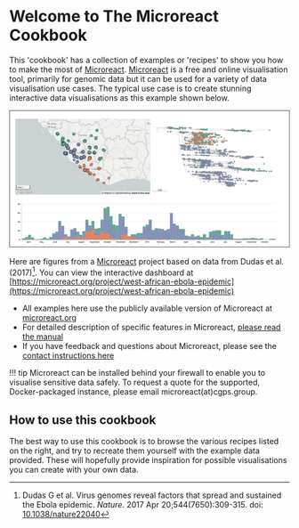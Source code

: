 # Welcome to The Microreact Cookbook

This 'cookbook' has a collection of examples or 'recipes' to show you how to make the most of [Microreact](https://microreact.org/). [Microreact](https://microreact.org/) is a free and online visualisation tool, primarily for genomic data but it can be used for a variety of data visualisation use cases. The typical use case is to create stunning interactive data visualisations as this example shown below. 

![Showcase image](./showcase.png)

Here are figures from a [Microreact](https://microreact.org/) project based on data from Dudas et al. (2017)[^1]. You can view the interactive dashboard at [https://microreact.org/project/west-african-ebola-epidemic](https://microreact.org/project/west-african-ebola-epidemic)


* All examples here use the publicly available version of Microreact at [microreact.org](https://microreact.org/)
* For detailed description of specific features in Microreact, [please read the manual](https://docs.microreact.org/)
* If you have feedback and questions about Microreact, please see the [contact instructions here](https://docs.microreact.org/feedback/contact)

!!! tip 
    Microreact can be installed behind your firewall to enable you to visualise sensitive data safely.
    To request a quote for the supported, Docker-packaged instance, please email microreact(at)cgps.group.

[^1]: Dudas G et al. Virus genomes reveal factors that spread and sustained the Ebola epidemic. *Nature*. 2017 Apr 20;544(7650):309-315. doi: [10.1038/nature22040](http://dx.doi.org/10.1038/nature22040)

## How to use this cookbook

The best way to use this cookbook is to browse the various recipes listed on the right, and try to recreate them yourself with the example data provided. These will hopefully provide inspiration for possible visualisations you can create with your own data.